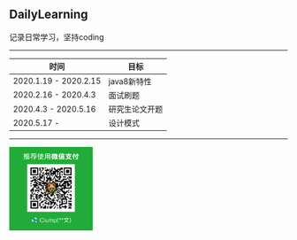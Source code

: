 ## DailyLearning
记录日常学习，坚持coding
  
---
时间  |   目标
------|------  
2020.1.19 - 2020.2.15   | java8新特性  
2020.2.16 - 2020.4.3    | 面试刷题  
2020.4.3 - 2020.5.16    | 研究生论文开题  
2020.5.17 -             | 设计模式  

---

<img src="https://github.com/zzw-echo/DailyLearning/blob/master/src/main/resources/images/%E7%82%B9%E6%88%91%E6%9C%89%E6%83%8A%E5%96%9C.png" 
width = "30%" alt="wechat">  
  


